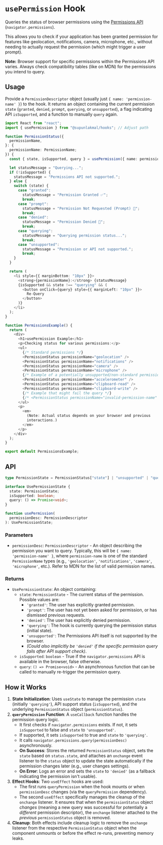 # `usePermission` Hook

Queries the status of browser permissions using the [Permissions API](https://developer.mozilla.org/en-US/docs/Web/API/Permissions_API) (`navigator.permissions`).

This allows you to check if your application has been granted permission for features like geolocation, notifications, camera, microphone, etc., without needing to actually request the permission (which might trigger a user prompt).

**Note:** Browser support for specific permissions within the Permissions API varies. Always check compatibility tables (like on MDN) for the permissions you intend to query.

## Usage

Provide a `PermissionDescriptor` object (usually just `{ name: 'permission-name' }`) to the hook. It returns an object containing the current permission `state` (`granted`, `denied`, `prompt`, `querying`, or `unsupported`), a flag indicating API `isSupported`, and a function to manually `query` again.

```typescript
import React from "react";
import { usePermission } from "@supunlakmal/hooks"; // Adjust path

function PermissionStatus({
  permissionName,
}: {
  permissionName: PermissionName;
}) {
  const { state, isSupported, query } = usePermission({ name: permissionName });

  let statusMessage = "Querying...";
  if (!isSupported) {
    statusMessage = "Permissions API not supported.";
  } else {
    switch (state) {
      case "granted":
        statusMessage = "Permission Granted ✅";
        break;
      case "prompt":
        statusMessage = "Permission Not Requested (Prompt) 🤔";
        break;
      case "denied":
        statusMessage = "Permission Denied 🚫";
        break;
      case "querying":
        statusMessage = "Querying permission status...";
        break;
      case "unsupported":
        statusMessage = "Permission or API not supported.";
        break;
    }
  }

  return (
    <li style={{ marginBottom: "10px" }}>
      <strong>{permissionName}:</strong> {statusMessage}
      {isSupported && state !== "querying" && (
        <button onClick={query} style={{ marginLeft: "10px" }}>
          Re-Query
        </button>
      )}
    </li>
  );
}

function PermissionsExample() {
  return (
    <div>
      <h1>usePermission Example</h1>
      <p>Checking status for various permissions:</p>
      <ul>
        {/* Standard permissions */}
        <PermissionStatus permissionName="geolocation" />
        <PermissionStatus permissionName="notifications" />
        <PermissionStatus permissionName="camera" />
        <PermissionStatus permissionName="microphone" />
        {/* Example of a potentially unsupported/non-standard permission */}
        <PermissionStatus permissionName="accelerometer" />
        <PermissionStatus permissionName="clipboard-read" />
        <PermissionStatus permissionName="clipboard-write" />
        {/* Example that might fail the query */}
        {/* <PermissionStatus permissionName="invalid-permission-name" /> */}
      </ul>
      <p>
        <em>
          (Note: Actual status depends on your browser and previous
          interactions.)
        </em>
      </p>
    </div>
  );
}

export default PermissionsExample;
```

## API

```typescript
type PermissionState = PermissionStatus["state"] | "unsupported" | "querying";

interface UsePermissionState {
  state: PermissionState;
  isSupported: boolean;
  query: () => Promise<void>;
}

function usePermission(
  permissionDesc: PermissionDescriptor
): UsePermissionState;
```

### Parameters

- `permissionDesc`: `PermissionDescriptor` - An object describing the permission you want to query. Typically, this will be `{ name: 'permission-name' }`, where `permission-name` is one of the standard `PermissionName` types (e.g., `'geolocation'`, `'notifications'`, `'camera'`, `'microphone'`, etc.). Refer to MDN for the list of valid permission names.

### Returns

- `UsePermissionState`: An object containing:
  - `state`: `PermissionState` - The current status of the permission. Possible values are:
    - `'granted'`: The user has explicitly granted permission.
    - `'prompt'`: The user has not yet been asked for permission, or has dismissed previous requests.
    - `'denied'`: The user has explicitly denied permission.
    - `'querying'`: The hook is currently querying the permission status (initial state).
    - `'unsupported'`: The Permissions API itself is not supported by the browser.
    - _(Could also implicitly be `'denied'` if the specific permission query fails after API support check)_.
  - `isSupported`: `boolean` - True if the `navigator.permissions` API is available in the browser, false otherwise.
  - `query`: `() => Promise<void>` - An asynchronous function that can be called to manually re-trigger the permission query.

## How it Works

1.  **State Initialization**: Uses `useState` to manage the permission `state` (initially `'querying'`), API support status (`isSupported`), and the underlying `PermissionStatus` object (`permissionStatus`).
2.  **`queryPermission` Function**: A `useCallback` function handles the permission query logic.
    - It first checks if `navigator.permissions` exists. If not, it sets `isSupported` to false and `state` to `'unsupported'`.
    - If supported, it sets `isSupported` to true and `state` to `'querying'`.
    - It calls `navigator.permissions.query(permissionDesc)` asynchronously.
    - **On Success**: Stores the returned `PermissionStatus` object, sets the `state` based on `status.state`, and attaches an `onchange` event listener to the `status` object to update the state automatically if the permission changes later (e.g., user changes settings).
    - **On Error**: Logs an error and sets the `state` to `'denied'` (as a fallback indicating the permission isn't usable).
3.  **Effect Hooks**: Two `useEffect` hooks are used:
    - The first runs `queryPermission` when the hook mounts or when `permissionDesc` changes (via the `queryPermission` dependency).
    - The second `useEffect` specifically manages the cleanup of the `onchange` listener. It ensures that when the `permissionStatus` object _changes_ (meaning a new query was successful for potentially a _different_ permission descriptor), the `onchange` listener attached to the _previous_ `permissionStatus` object is removed.
4.  **Cleanup**: Both effects include cleanup logic to remove the `onchange` listener from the respective `PermissionStatus` object when the component unmounts or before the effect re-runs, preventing memory leaks.
